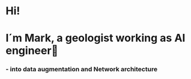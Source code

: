 # Hi!
# I´m Mark, a geologist working as AI engineer🤗
  ### - into data augmentation and Network architecture
